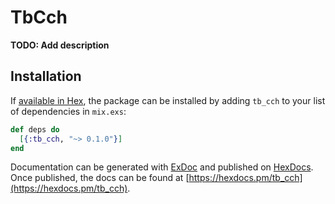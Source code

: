 # TbCch

**TODO: Add description**

## Installation

If [available in Hex](https://hex.pm/docs/publish), the package can be installed
by adding `tb_cch` to your list of dependencies in `mix.exs`:

```elixir
def deps do
  [{:tb_cch, "~> 0.1.0"}]
end
```

Documentation can be generated with [ExDoc](https://github.com/elixir-lang/ex_doc)
and published on [HexDocs](https://hexdocs.pm). Once published, the docs can
be found at [https://hexdocs.pm/tb_cch](https://hexdocs.pm/tb_cch).
